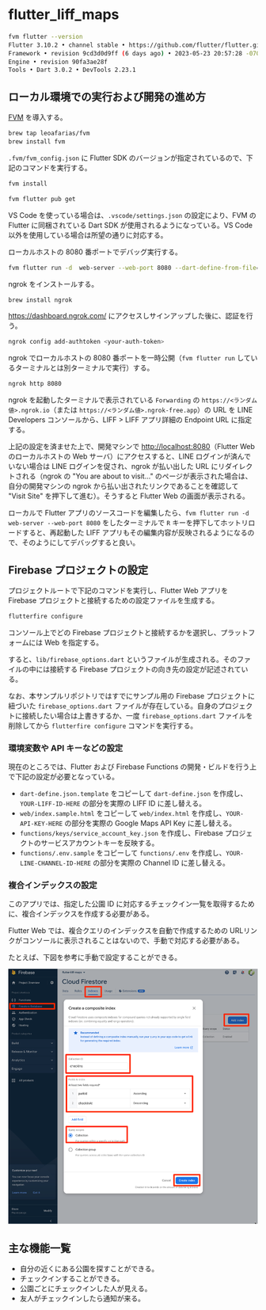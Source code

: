 # flutter_liff_maps

```bash
fvm flutter --version
Flutter 3.10.2 • channel stable • https://github.com/flutter/flutter.git
Framework • revision 9cd3d0d9ff (6 days ago) • 2023-05-23 20:57:28 -0700
Engine • revision 90fa3ae28f
Tools • Dart 3.0.2 • DevTools 2.23.1
```

## ローカル環境での実行および開発の進め方

[FVM](https://fvm.app/docs/getting_started/in) を導入する。

```bash
brew tap leoafarias/fvm
brew install fvm
```

`.fvm/fvm_config.json` に Flutter SDK のバージョンが指定されているので、下記のコマンドを実行する。

```bash
fvm install
```

```bash
fvm flutter pub get
```

VS Code を使っている場合は、`.vscode/settings.json` の設定により、FVM の Flutter に同梱されている Dart SDK が使用されるようになっている。VS Code 以外を使用している場合は所望の通りに対応する。

ローカルホストの 8080 番ポートでデバッグ実行する。

```bash
fvm flutter run -d  web-server --web-port 8080 --dart-define-from-file=dart_define.json
```

ngrok をインストールする。

```bash
brew install ngrok
```

<https://dashboard.ngrok.com/> にアクセスしサインアップした後に、認証を行う。

```bash
ngrok config add-authtoken <your-auth-token>
```

ngrok でローカルホストの 8080 番ポートを一時公開（`fvm flutter run` しているターミナルとは別ターミナルで実行）する。

```bash
ngrok http 8080
```

ngrok を起動したターミナルで表示されている `Forwarding` の `https://<ランダム値>.ngrok.io`（または `https://<ランダム値>.ngrok-free.app`）の URL を LINE Developers コンソールから、LIFF > LIFF アプリ詳細の Endpoint URL に指定する。

上記の設定を済ませた上で、開発マシンで <http://localhost:8080>（Flutter Web のローカルホストの Web サーバ）にアクセスすると、LINE ログインが済んでいない場合は LINE ログインを促され、ngrok が払い出した URL にリダイレクトされる（ngrok の "You are about to visit..." のページが表示された場合は、自分の開発マシンの ngrok から払い出されたリンクであることを確認して "Visit Site" を押下して進む）。そうすると Flutter Web の画面が表示される。

ローカルで Flutter アプリのソースコードを編集したら、`fvm flutter run -d web-server --web-port 8080` をしたターミナルで `R` キーを押下してホットリロードすると、再起動した LIFF アプリもその編集内容が反映されるようになるので、そのようにしてデバッグすると良い。

## Firebase プロジェクトの設定

プロジェクトルートで下記のコマンドを実行し、Flutter Web アプリを Firebase プロジェクトと接続するための設定ファイルを生成する。

```sh
flutterfire configure
```

コンソール上でどの Firebase プロジェクトと接続するかを選択し、プラットフォームには Web を指定する。

すると、`lib/firebase_options.dart` というファイルが生成される。そのファイルの中には接続する Firebase プロジェクトの向き先の設定が記述されている。

なお、本サンプルリポジトリではすでにサンプル用の Firebase プロジェクトに紐づいた `firebase_options.dart` ファイルが存在している。自身のプロジェクトに接続したい場合は上書きするか、一度 `firebase_options.dart` ファイルを削除してから `flutterfire configure` コマンドを実行する。

### 環境変数や API キーなどの設定

現在のところでは、Flutter および Firebase Functions の開発・ビルドを行う上で下記の設定が必要となっている。

- `dart-define.json.template` をコピーして `dart-define.json` を作成し、`YOUR-LIFF-ID-HERE` の部分を実際の LIFF ID に差し替える。
- `web/index.sample.html` をコピーして `web/index.html` を作成し、`YOUR-API-KEY-HERE` の部分を実際の Google Maps API Key に差し替える。
- `functions/keys/service_account_key.json` を作成し、Firebase プロジェクトのサービスアカウントキーを反映する。
- `functions/.env.sample` をコピーして `functions/.env` を作成し、`YOUR-LINE-CHANNEL-ID-HERE` の部分を実際の Channel ID に差し替える。

### 複合インデックスの設定

このアプリでは、指定した公園 ID に対応するチェックイン一覧を取得するために、複合インデックスを作成する必要がある。

Flutter Web では、複合クエリのインデックスを自動で作成するための URLリンクがコンソールに表示されることはないので、手動で対応する必要がある。

たとえば、下図を参考に手動で設定することができる。

![Cloud Firestore composite index](./firestore_index.png)

## 主な機能一覧

- 自分の近くにある公園を探すことができる。
- チェックインすることができる。
- 公園ごとにチェックインした人が見える。
- 友人がチェックインしたら通知が来る。
